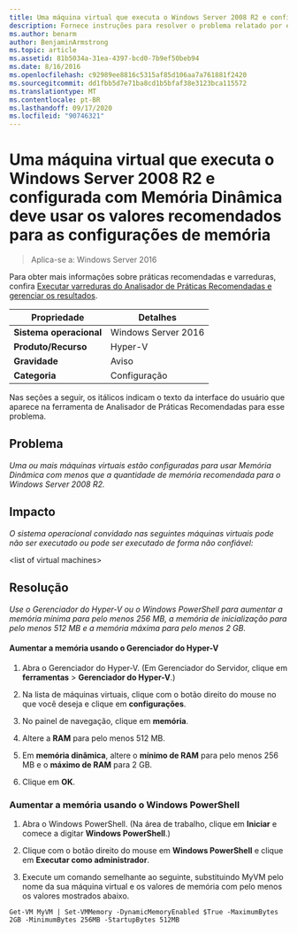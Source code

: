 ```yaml
---
title: Uma máquina virtual que executa o Windows Server 2008 R2 e configurada com Memória Dinâmica deve usar os valores recomendados para as configurações de memória
description: Fornece instruções para resolver o problema relatado por essa regra de Analisador de Práticas Recomendadas.
ms.author: benarm
author: BenjaminArmstrong
ms.topic: article
ms.assetid: 81b5034a-31ea-4397-bcd0-7b9ef50beb94
ms.date: 8/16/2016
ms.openlocfilehash: c92989ee8816c5315af85d106aa7a761881f2420
ms.sourcegitcommit: dd1fbb5d7e71ba8cd1b5bfaf38e3123bca115572
ms.translationtype: MT
ms.contentlocale: pt-BR
ms.lasthandoff: 09/17/2020
ms.locfileid: "90746321"
---
```

# <a name="a-virtual-machine-running-windows-server-2008-r2-and-configured-with-dynamic-memory-should-use-recommended-values-for-memory-settings"></a>Uma máquina virtual que executa o Windows Server 2008 R2 e configurada com Memória Dinâmica deve usar os valores recomendados para as configurações de memória

>Aplica-se a: Windows Server 2016

Para obter mais informações sobre práticas recomendadas e varreduras, confira [Executar varreduras do Analisador de Práticas Recomendadas e gerenciar os resultados](https://go.microsoft.com/fwlink/p/?LinkID=223177).

|Propriedade|Detalhes|
|-|-|
|**Sistema operacional**|Windows Server 2016|
|**Produto/Recurso**|Hyper-V|
|**Gravidade**|Aviso|
|**Categoria**|Configuração|

Nas seções a seguir, os itálicos indicam o texto da interface do usuário que aparece na ferramenta de Analisador de Práticas Recomendadas para esse problema.

## <a name="issue"></a>Problema
*Uma ou mais máquinas virtuais estão configuradas para usar Memória Dinâmica com menos que a quantidade de memória recomendada para o Windows Server 2008 R2.*

## <a name="impact"></a>Impacto
*O sistema operacional convidado nas seguintes máquinas virtuais pode não ser executado ou pode ser executado de forma não confiável:*

\<list of virtual machines>

## <a name="resolution"></a>Resolução
*Use o Gerenciador do Hyper-V ou o Windows PowerShell para aumentar a memória mínima para pelo menos 256 MB, a memória de inicialização para pelo menos 512 MB e a memória máxima para pelo menos 2 GB.*

#### <a name="increase-memory-using-hyper-v-manager"></a>Aumentar a memória usando o Gerenciador do Hyper-V

1.  Abra o Gerenciador do Hyper-V. (Em Gerenciador do Servidor, clique em **ferramentas**  >  **Gerenciador do Hyper-V**.)

2.  Na lista de máquinas virtuais, clique com o botão direito do mouse no que você deseja e clique em **configurações**.

3.  No painel de navegação, clique em **memória**.

4.  Altere a **RAM** para pelo menos 512 MB.

5.  Em **memória dinâmica**, altere o **mínimo de RAM** para pelo menos 256 MB e o **máximo de RAM** para 2 GB.

6.  Clique em **OK**.

### <a name="increase-memory-using-windows-powershell"></a>Aumentar a memória usando o Windows PowerShell

1.  Abra o Windows PowerShell. (Na área de trabalho, clique em **Iniciar** e comece a digitar **Windows PowerShell**.)

2.  Clique com o botão direito do mouse em **Windows PowerShell** e clique em **Executar como administrador**.

3.  Execute um comando semelhante ao seguinte, substituindo MyVM pelo nome da sua máquina virtual e os valores de memória com pelo menos os valores mostrados abaixo.

```
Get-VM MyVM | Set-VMMemory -DynamicMemoryEnabled $True -MaximumBytes 2GB -MinimumBytes 256MB -StartupBytes 512MB
```



